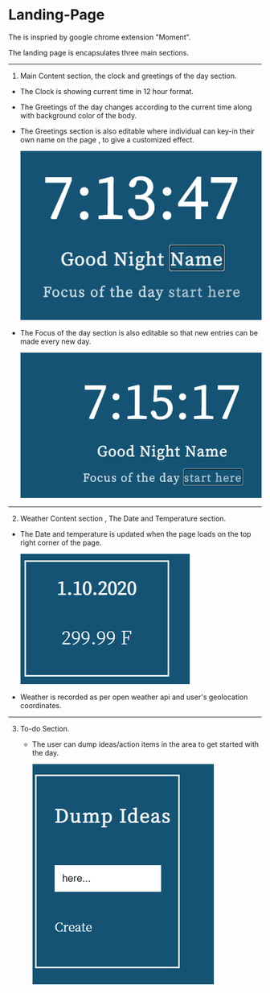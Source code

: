 # Landing-Page
The is inspried by google chrome extension "Moment".

The landing page is encapsulates three main sections.

---

1. Main Content section, the clock and greetings of the day section.
  -  The Clock is showing current time in 12 hour format.
  -  The Greetings of the day changes according to the current time along with background color of the body.
  -  The Greetings section is also editable where individual can key-in their own name on the page , to give a customized effect.
  
      ![Greeting_Name](Name.png)
      
  -  The Focus of the day section is also editable so that new entries can be made every new day.
  
      ![Greeting_Focus](Focus.png)
        
---
  
2. Weather Content section , The Date and Temperature section.
  - The Date and temperature is updated when the page loads on the top right corner of the page.
  
      ![Weather_Date](Weather.png)
      
  - Weather is recorded as per open weather api and user's geolocation coordinates.  
  
---
  
3. To-do Section.
    - The user can dump ideas/action items in the area to get started with the day.
    
        ![to-do](To-Do.png)
    
  
